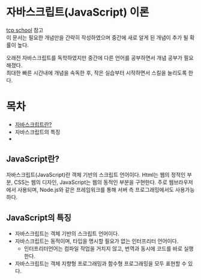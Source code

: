 # 자바스크립트(JavaScript) 이론
[tcp school](http://tcpschool.com/javascript/js_intro_basic) 참고  
이 문서는 필요한 개념만을 간략히 작성하였으며 중간에 새로 알게 된 개념이 추가 될 확률이 높다.

오래전 자바스크립트를 독학하였지만 중간에 다른 언어를 공부하면서 개념 공부가 필요해졌다.  
최대한 빠른 시간내에 개념을 속독한 후, 작은 실습부터 시작하면서 스킬을 늘리도록 한다.  

# 목차
* [자바스크립트란?](#javascript란)
* 자바스크립트의 특징
* 

## JavaScript란?
자바스크립트(JavaScript)란 객체 기반의 스크립트 언어이다.
Html는 웹의 정적인 부분, CSS는 웹의 디자인, JavaScript는 웹의 동적인 부분을 구현한다.
주로 웹브라우저에서 사용되며, Node.js와 같은 프레임워크를 통해 서버 측 프로그래밍에서도 사용가능하다.

## JavaScript의 특징
* 자바스크립트는 객체 기반의 스크립트 언어이다.
* 자바스크립트는 동적이며, 타입을 명시할 필요가 없는 인터프리터 언어이다.
  * 인터프리터언어는 컴파일 작업을 거치지 않고, 번역과 동시에 코드를 바로 실행한다.
* 자바스크립트는 객체 지향형 프로그래밍과 함수형 프로그래밍을 모두 표현할 수 있다.

